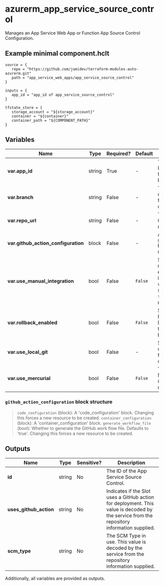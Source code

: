 # azurerm_app_service_source_control

Manages an App Service Web App or Function App Source Control Configuration.

## Example minimal component.hclt

```hcl
source = {
   repo = "https://github.com/jumidev/terraform-modules-auto-azurerm.git" 
   path = "app_service_web_apps/app_service_source_control" 
}

inputs = {
   app_id = "app_id of app_service_source_control" 
}

tfstate_store = {
   storage_account = "${storage_account}" 
   container = "${container}" 
   container_path = "${COMPONENT_PATH}" 
}

```

## Variables

| Name | Type | Required? |  Default  |  Description |
| ---- | ---- | --------- |  ----------- | ----------- |
| **var.app_id** | string | True | -  |  The ID of the Windows or Linux Web App. Changing this forces a new resource to be created. | 
| **var.branch** | string | False | -  |  The branch name to use for deployments. Changing this forces a new resource to be created. | 
| **var.repo_url** | string | False | -  |  The URL for the repository. Changing this forces a new resource to be created. | 
| **var.github_action_configuration** | block | False | -  |  A `github_action_configuration` block. Changing this forces a new resource to be created. | 
| **var.use_manual_integration** | bool | False | `False`  |  Should code be deployed manually. Set to `false` to enable continuous integration, such as webhooks into online repos such as GitHub. Defaults to `false`. Changing this forces a new resource to be created. | 
| **var.rollback_enabled** | bool | False | `False`  |  Should the Deployment Rollback be enabled? Defaults to `false`. Changing this forces a new resource to be created. | 
| **var.use_local_git** | bool | False | -  |  Should the App use local Git configuration. Changing this forces a new resource to be created. | 
| **var.use_mercurial** | bool | False | `False`  |  The repository specified is Mercurial. Defaults to `false`. Changing this forces a new resource to be created. | 

### `github_action_configuration` block structure

> `code_configuration` (block): A 'code_configuration' block. Changing this forces a new resource to be created.
> `container_configuration` (block): A 'container_configuration' block.
> `generate_workflow_file` (bool): Whether to generate the GitHub work flow file. Defaults to 'true'. Changing this forces a new resource to be created.



## Outputs

| Name | Type | Sensitive? | Description |
| ---- | ---- | --------- | --------- |
| **id** | string | No  | The ID of the App Service Source Control. | 
| **uses_github_action** | string | No  | Indicates if the Slot uses a GitHub action for deployment. This value is decoded by the service from the repository information supplied. | 
| **scm_type** | string | No  | The SCM Type in use. This value is decoded by the service from the repository information supplied. | 

Additionally, all variables are provided as outputs.
